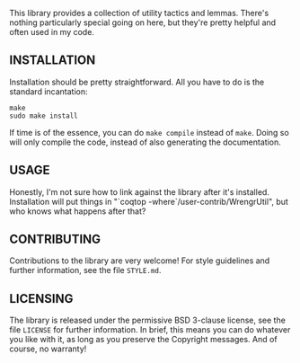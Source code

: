 <!---
[![Build Status](https://api.travis-ci.org/HoTT/HoTT.png?branch=master)](https://travis-ci.org/HoTT/HoTT)
-->

This library provides a collection of utility tactics and lemmas.
There's nothing particularly special going on here, but they're
pretty helpful and often used in my code.

## INSTALLATION

Installation should be pretty straightforward. All you have to do
is the standard incantation:

    make
    sudo make install

If time is of the essence, you can do `make compile` instead of
`make`. Doing so will only compile the code, instead of also
generating the documentation.

## USAGE

Honestly, I'm not sure how to link against the library after it's
installed. Installation will put things in "\`coqtop
-where\`/user-contrib/WrengrUtil", but who knows what happens after
that?

## CONTRIBUTING

Contributions to the library are very welcome! For style guidelines
and further information, see the file `STYLE.md`.

## LICENSING

The library is released under the permissive BSD 3-clause license,
see the file `LICENSE` for further information. In brief, this means
you can do whatever you like with it, as long as you preserve the
Copyright messages. And of course, no warranty!
